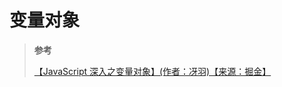 # 变量对象

> **参考**
>
> [【JavaScript 深入之变量对象】(作者：冴羽)【来源：掘金】](https://juejin.cn/post/6844903473528602637)
